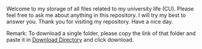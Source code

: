 <!-- This repo contain all file related to my university life such as homework for each subject-->
Welcome to my storage of all files related to my university life (CU). Please feel free to ask me about anything in this repository. I will try my best to answer you. Thank you for visiting my repository. Have a nice day.

Remark: To download a single folder, please copy the link of that folder and paste it in [Download Directory](https://download-directory.github.io/) and click download.